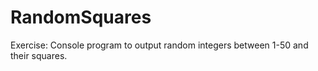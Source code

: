 # RandomSquares
Exercise: Console program to output random integers between 1-50 and their squares.
